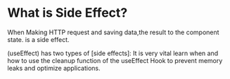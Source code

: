 # What is Side Effect?

When Making HTTP request and saving data,the result to the component state. is a side effect.

(useEffect) has two types of [side effects]: It is very vital learn when and how to use the cleanup function of the useEffect Hook to prevent memory leaks and optimize applications.
